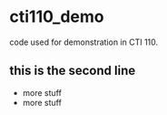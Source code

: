 # cti110_demo
code used for demonstration in CTI 110.
## this is the second line
- more stuff
- more stuff
